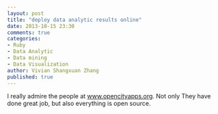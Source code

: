 ```yaml
---
layout: post
title: "deploy data analytic results online"
date: 2013-10-15 23:30
comments: true
categories: 
- Ruby
- Data Analytic
- Data mining
- Data Visualization
author: Vivian Shangxuan Zhang
published: true
---
```

I really admire the people at www.opencityapps.org. Not only They have done great job, but also everything is open source.

